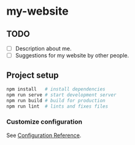 # my-website

## TODO
- [ ] Description about me.
- [ ] Suggestions for my website by other people.

## Project setup
```bash
npm install   # install dependencies
npm run serve # start development server
npm run build # build for production
npm run lint  # lints and fixes files
```

### Customize configuration
See [Configuration Reference](https://cli.vuejs.org/config/).
